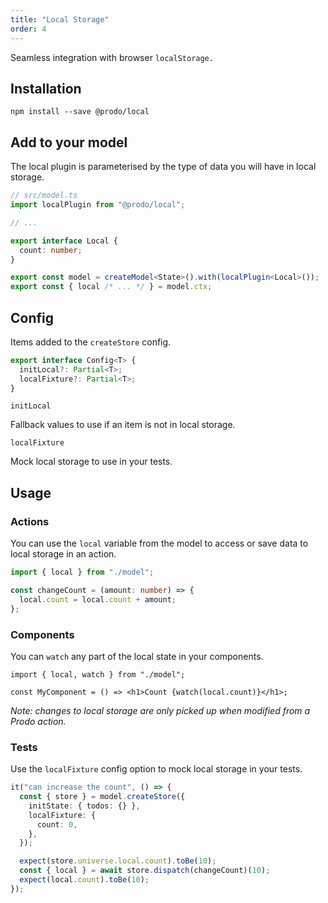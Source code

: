 ```yaml
---
title: "Local Storage"
order: 4
---
```


Seamless integration with browser `localStorage.`

## Installation

```shell
npm install --save @prodo/local
```

## Add to your model

The local plugin is parameterised by the type of data you will have in local storage.

```ts
// src/model.ts
import localPlugin from "@prodo/local";

// ...

export interface Local {
  count: number;
}

export const model = createModel<State>().with(localPlugin<Local>());
export const { local /* ... */ } = model.ctx;
```

## Config

Items added to the `createStore` config.

```ts
export interface Config<T> {
  initLocal?: Partial<T>;
  localFixture?: Partial<T>;
}
```

`initLocal`

Fallback values to use if an item is not in local storage.

`localFixture`

Mock local storage to use in your tests.

## Usage

### Actions

You can use the `local` variable from the model to access or save data to local
storage in an action.

```ts
import { local } from "./model";

const changeCount = (amount: number) => {
  local.count = local.count + amount;
};
```

### Components

You can `watch` any part of the local state in your components.

```tsx
import { local, watch } from "./model";

const MyComponent = () => <h1>Count {watch(local.count)}</h1>;
```

_Note: changes to local storage are only picked up when modified from a
Prodo action._

### Tests

Use the `localFixture` config option to mock local storage in your tests.

```ts
it("can increase the count", () => {
  const { store } = model.createStore({
    initState: { todos: {} },
    localFixture: {
      count: 0,
    },
  });

  expect(store.universe.local.count).toBe(10);
  const { local } = await store.dispatch(changeCount)(10);
  expect(local.count).toBe(10);
});
```
